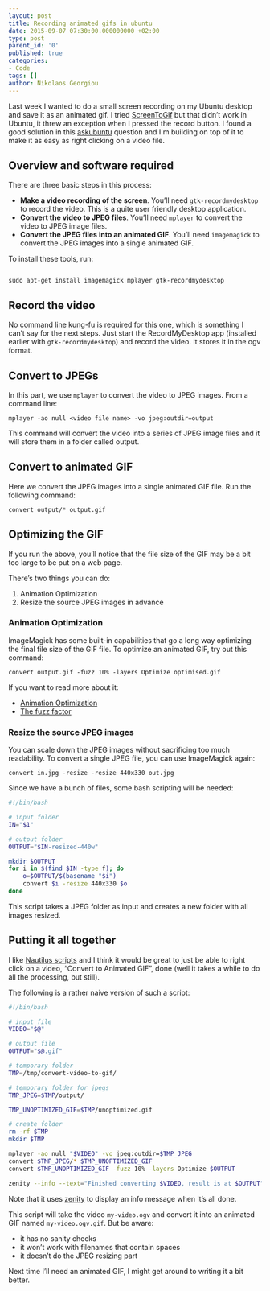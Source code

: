 ```yaml
---
layout: post
title: Recording animated gifs in ubuntu
date: 2015-09-07 07:30:00.000000000 +02:00
type: post
parent_id: '0'
published: true
categories:
- Code
tags: []
author: Nikolaos Georgiou
---
```


Last week I wanted to do a small screen recording on my Ubuntu desktop and save it as an animated gif. I tried <a href="https://screentogif.codeplex.com/">ScreenToGif</a> but that didn’t work in Ubuntu, it threw an exception when I pressed the record button. I found a good solution in this <a href="http://askubuntu.com/questions/107726/how-to-create-animated-gif-images-of-a-screencast">askubuntu</a> question and I'm building on top of it to make it as easy as right clicking on a video file.<!--more-->
<h2 id="overview-and-software-required">Overview and software required</h2>

There are three basic steps in this process:
<ul>
<li><strong>Make a video recording of the screen</strong>. You’ll need <code>gtk-recordmydesktop</code> to record the video. This is a quite user friendly desktop application.</li>
<li><strong>Convert the video to JPEG files</strong>. You’ll need <code>mplayer</code> to convert the video to JPEG image files.</li>
<li><strong>Convert the JPEG files into an animated GIF</strong>. You’ll need <code>imagemagick</code> to convert the JPEG images into a single animated GIF.</li>
</ul>

To install these tools, run:

<code>
sudo apt-get install imagemagick mplayer gtk-recordmydesktop
</code>
<h2 id="record-the-video">Record the video</h2>

No command line kung-fu is required for this one, which is something I can’t say for the next steps. Just start the RecordMyDesktop app (installed earlier with <code>gtk-recordmydesktop</code>) and record the video. It stores it in the ogv format.
<h2 id="convert-to-jpegs">Convert to JPEGs</h2>

In this part, we use <code>mplayer</code> to convert the video to JPEG images. From a command line:

```
mplayer -ao null <video file name> -vo jpeg:outdir=output
```

This command will convert the video into a series of JPEG image files and it will store them in a folder called output.
<h2 id="convert-to-animated-gif">Convert to animated GIF</h2>

Here we convert the JPEG images into a single animated GIF file. Run the following command:

```
convert output/* output.gif
```

<h2 id="optimizing-the-gif">Optimizing the GIF</h2>

If you run the above, you’ll notice that the file size of the GIF may be a bit too large to be put on a web page.

There’s two things you can do:
<ol>
<li>Animation Optimization</li>
<li>Resize the source JPEG images in advance</li>
</ol>
<h3 id="animation-optimization">Animation Optimization</h3>

ImageMagick has some built-in capabilities that go a long way optimizing the final file size of the GIF file. To optimize an animated GIF, try out this command:

```
convert output.gif -fuzz 10% -layers Optimize optimised.gif
```

If you want to read more about it:
<ul>
<li><a href="http://www.imagemagick.org/Usage/anim_opt/">Animation Optimization</a></li>
<li><a href="http://www.imagemagick.org/Usage/color_basics/#fuzz">The fuzz factor</a></li>
</ul>
<h3 id="resize-the-source-jpeg-images">Resize the source JPEG images</h3>

You can scale down the JPEG images without sacrificing too much readability. To convert a single JPEG file, you can use ImageMagick again:

```
convert in.jpg -resize -resize 440x330 out.jpg
```

Since we have a bunch of files, some bash scripting will be needed:

```sh
#!/bin/bash

# input folder
IN="$1"

# output folder
OUTPUT="$IN-resized-440w"

mkdir $OUTPUT
for i in $(find $IN -type f); do
	o=$OUTPUT/$(basename "$i")
	convert $i -resize 440x330 $o
done
```

This script takes a JPEG folder as input and creates a new folder with all images resized.
<h2 id="putting-it-all-together">Putting it all together</h2>

I like <a href="https://help.ubuntu.com/community/NautilusScriptsHowto">Nautilus scripts</a> and I think it would be great to just be able to right click on a video, “Convert to Animated GIF”, done (well it takes a while to do all the processing, but still).

The following is a rather naive version of such a script:

```sh
#!/bin/bash

# input file
VIDEO="$@"

# output file
OUTPUT="$@.gif"

# temporary folder
TMP=/tmp/convert-video-to-gif/

# temporary folder for jpegs
TMP_JPEG=$TMP/output/

TMP_UNOPTIMIZED_GIF=$TMP/unoptimized.gif

# create folder
rm -rf $TMP
mkdir $TMP

mplayer -ao null "$VIDEO" -vo jpeg:outdir=$TMP_JPEG
convert $TMP_JPEG/* $TMP_UNOPTIMIZED_GIF
convert $TMP_UNOPTIMIZED_GIF -fuzz 10% -layers Optimize $OUTPUT

zenity --info --text="Finished converting $VIDEO, result is at $OUTPUT"
```

Note that it uses <a href="https://help.gnome.org/users/zenity/stable/">zenity</a> to display an info message when it’s all done.

This script will take the video <code>my-video.ogv</code> and convert it into an animated GIF named <code>my-video.ogv.gif</code>. But be aware:
<ul>
<li>it has no sanity checks</li>
<li>it won’t work with filenames that contain spaces</li>
<li>it doesn’t do the JPEG resizing part</li>
</ul>

Next time I’ll need an animated GIF, I might get around to writing it a bit better.
